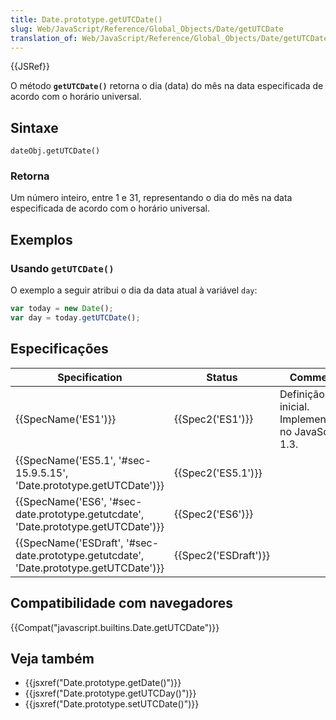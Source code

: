 ```yaml
---
title: Date.prototype.getUTCDate()
slug: Web/JavaScript/Reference/Global_Objects/Date/getUTCDate
translation_of: Web/JavaScript/Reference/Global_Objects/Date/getUTCDate
---
```

{{JSRef}}

O método **`getUTCDate()`** retorna o dia (data) do mês na data especificada de acordo com o horário universal.

## Sintaxe

```
dateObj.getUTCDate()
```

### Retorna

Um número inteiro, entre 1 e 31, representando o dia do mês na data especificada de acordo com o horário universal.

## Exemplos

### Usando `getUTCDate()`

O exemplo a seguir atribui o dia da data atual à variável `day`:

```js
var today = new Date();
var day = today.getUTCDate();
```

## Especificações

| Specification                                                                                                        | Status                       | Comment                                            |
| -------------------------------------------------------------------------------------------------------------------- | ---------------------------- | -------------------------------------------------- |
| {{SpecName('ES1')}}                                                                                             | {{Spec2('ES1')}}         | Definição inicial. Implementado no JavaScript 1.3. |
| {{SpecName('ES5.1', '#sec-15.9.5.15', 'Date.prototype.getUTCDate')}}                         | {{Spec2('ES5.1')}}     |                                                    |
| {{SpecName('ES6', '#sec-date.prototype.getutcdate', 'Date.prototype.getUTCDate')}}         | {{Spec2('ES6')}}         |                                                    |
| {{SpecName('ESDraft', '#sec-date.prototype.getutcdate', 'Date.prototype.getUTCDate')}} | {{Spec2('ESDraft')}} |                                                    |

## Compatibilidade com navegadores

{{Compat("javascript.builtins.Date.getUTCDate")}}

## Veja também

- {{jsxref("Date.prototype.getDate()")}}
- {{jsxref("Date.prototype.getUTCDay()")}}
- {{jsxref("Date.prototype.setUTCDate()")}}
